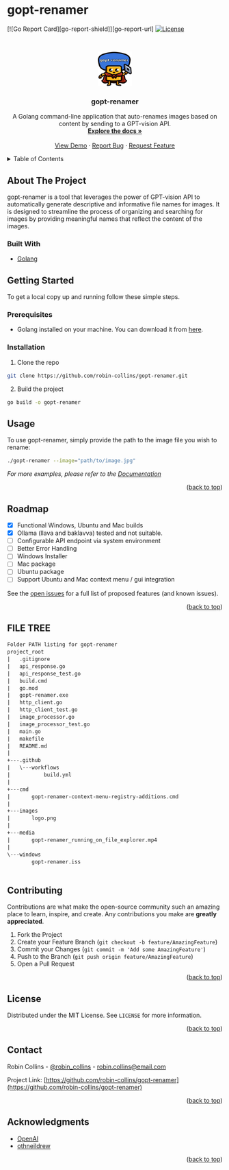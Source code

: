 # gopt-renamer

<!-- PROJECT SHIELDS -->
[![Go Report Card][go-report-shield]][go-report-url]
[![License][license-shield]][license-url]

<!-- PROJECT LOGO -->
<br />
<p align="center">
  <a href="https://github.com/robin-collins/gopt-renamer">
    <img src="images/logo.png" alt="Logo" width="80" height="80">
  </a>

  <h3 align="center">gopt-renamer</h3>

  <p align="center">
    A Golang command-line application that auto-renames images based on content by sending to a GPT-vision API.
    <br />
    <a href="https://github.com/robin-collins/gopt-renamer"><strong>Explore the docs »</strong></a>
    <br />
    <br />
    <a href="https://github.com/robin-collins/gopt-renamer">View Demo</a>
    ·
    <a href="https://github.com/robin-collins/gopt-renamer/issues">Report Bug</a>
    ·
    <a href="https://github.com/robin-collins/gopt-renamer/issues">Request Feature</a>
  </p>
</p>

<!-- TABLE OF CONTENTS -->
<details>
  <summary>Table of Contents</summary>
  <ol>
    <li>
      <a href="#about-the-project">About The Project</a>
    </li>
    <li>
      <a href="#getting-started">Getting Started</a>
      <ul>
        <li><a href="#prerequisites">Prerequisites</a></li>
        <li><a href="#installation">Installation</a></li>
      </ul>
    </li>
    <li><a href="#usage">Usage</a></li>
    <li><a href="#roadmap">Roadmap</a></li>
    <li><a href="#contributing">Contributing</a></li>
    <li><a href="#license">License</a></li>
    <li><a href="#contact">Contact</a></li>
    <li><a href="#acknowledgments">Acknowledgments</a></li>
  </ol>
</details>

<!-- ABOUT THE PROJECT -->
## About The Project

gopt-renamer is a tool that leverages the power of GPT-vision API to automatically generate descriptive and informative file names for images. It is designed to streamline the process of organizing and searching for images by providing meaningful names that reflect the content of the images.

### Built With

* [Golang](https://golang.org/)

<!-- GETTING STARTED -->
## Getting Started

To get a local copy up and running follow these simple steps.

### Prerequisites

* Golang installed on your machine. You can download it from [here](https://golang.org/dl/).

### Installation

1. Clone the repo

```sh
git clone https://github.com/robin-collins/gopt-renamer.git
```

2. Build the project

```sh
go build -o gopt-renamer
```

<!-- USAGE EXAMPLES -->
## Usage

To use gopt-renamer, simply provide the path to the image file you wish to rename:

```sh
./gopt-renamer --image="path/to/image.jpg"
```

_For more examples, please refer to the [Documentation](https://github.com/robin-collins/gopt-renamer)_

<p align="right">(<a href="#readme-top">back to top</a>)</p>

<!-- ROADMAP -->
## Roadmap

* [x] Functional Windows, Ubuntu and Mac builds
* [x] Ollama (llava and baklavva) tested and not suitable.
* [ ] Configurable API endpoint via system environment
* [ ] Better Error Handling
* [ ] Windows Installer
* [ ] Mac package
* [ ] Ubuntu package
* [ ] Support Ubuntu and Mac context menu / gui integration

See the [open issues](https://github.com/robin-collins/gopt-renamer/issues) for a full list of proposed features (and known issues).

<p align="right">(<a href="#readme-top">back to top</a>)</p>

<!-- FILE TREE -->
## FILE TREE

```txt
Folder PATH listing for gopt-renamer
project_root
|   .gitignore
|   api_response.go
|   api_response_test.go
|   build.cmd
|   go.mod
|   gopt-renamer.exe
|   http_client.go
|   http_client_test.go
|   image_processor.go
|   image_processor_test.go
|   main.go
|   makefile
|   README.md
|   
+---.github
|   \---workflows
|           build.yml
|           
+---cmd
|       gopt-renamer-context-menu-registry-additions.cmd
|       
+---images
|       logo.png
|       
+---media
|       gopt-renamer_running_on_file_explorer.mp4
|       
\---windows
        gopt-renamer.iss
        
```

<!-- CONTRIBUTING -->
## Contributing

Contributions are what make the open-source community such an amazing place to learn, inspire, and create. Any contributions you make are **greatly appreciated**.

1. Fork the Project
2. Create your Feature Branch (`git checkout -b feature/AmazingFeature`)
3. Commit your Changes (`git commit -m 'Add some AmazingFeature'`)
4. Push to the Branch (`git push origin feature/AmazingFeature`)
5. Open a Pull Request

<p align="right">(<a href="#readme-top">back to top</a>)</p>

<!-- LICENSE -->
## License

Distributed under the MIT License. See `LICENSE` for more information.

<p align="right">(<a href="#readme-top">back to top</a>)</p>

<!-- CONTACT -->
## Contact

Robin Collins - [@robin_collins](https://twitter.com/robin_collins) - <robin.collins@email.com>

Project Link: [https://github.com/robin-collins/gopt-renamer](https://github.com/robin-collins/gopt-renamer)

<p align="right">(<a href="#readme-top">back to top</a>)</p>

<!-- ACKNOWLEDGMENTS -->
## Acknowledgments

* [OpenAI](https://openai.com/)
* [othneildrew](https://github.com/othneildrew/Best-README-Template)

<p align="right">(<a href="#readme-top">back to top</a>)</p>

<!-- MARKDOWN LINKS & IMAGES -->
[license-shield]: https://img.shields.io/github/license/robin-collins/gopt-renamer.svg?style=for-the-badge
[license-url]: https://github.com/robin-collins/gopt-renamer/blob/master/LICENSE
